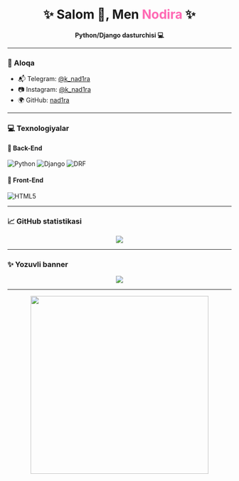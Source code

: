 <h1 align="center">✨ Salom 👋, Men <span style="color:#ff69b4;">Nodira</span> ✨</h1>
<p align="center"><strong>Python/Django dasturchisi 💻</strong></p>

---

### 📱 Aloqa

- 📬 Telegram: [@k_nad1ra](https://t.me/k_nad1ra)
- 📷 Instagram: [@k_nad1ra](https://instagram.com/k_nad1ra)
- 🌍 GitHub: [nad1ra](https://github.com/nad1ra)

---

### 💻 Texnologiyalar

#### 🔧 Back-End
![Python](https://img.shields.io/badge/Python-FFD43B?style=for-the-badge&logo=python&logoColor=darkgreen)
![Django](https://img.shields.io/badge/Django-092E20?style=for-the-badge&logo=django&logoColor=white)
![DRF](https://img.shields.io/badge/DRF-red?style=for-the-badge)


#### 🎨 Front-End
![HTML5](https://img.shields.io/badge/HTML5-E34F26?style=for-the-badge&logo=html5&logoColor=white)

---

### 📈 GitHub statistikasi

<p align="center">
  <img src="https://github-readme-stats.vercel.app/api?username=nad1ra&show_icons=true&theme=radical" />
</p>

---

### ✨ Yozuvli banner

<p align="center">
  <img src="https://readme-typing-svg.demolab.com/?lines=Salom,+men+Nadira!;Python+Django+dasturchiman!;Backend+developer+bo'lishni+xohlayman🚀&center=true&width=500&height=45" />
</p>

---


<p align="center">
  <img src="https://cdn.dribbble.com/users/1162077/screenshots/3848914/programmer.png" width="400px"/>
</p>
